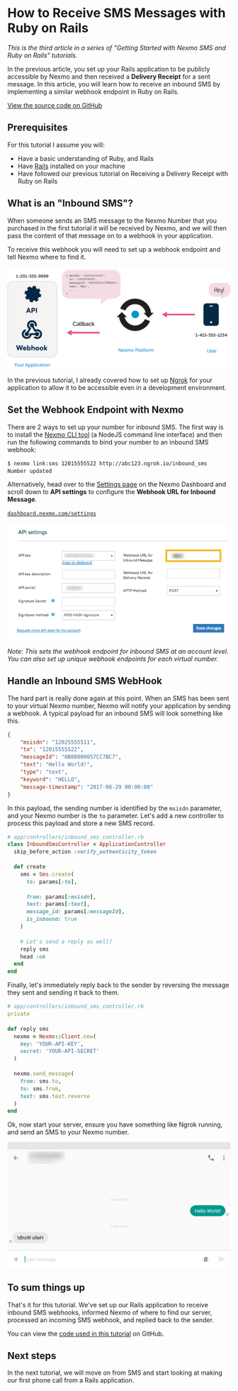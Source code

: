 # How to Receive SMS Messages with Ruby on Rails

_This is the third article in a series of "Getting Started with Nexmo SMS and Ruby on Rails" tutorials._

In the previous article, you set up your Rails application to be publicly accessible by Nexmo and then received a **Delivery Receipt** for a sent message. In this article, you will learn how to receive an inbound SMS by implementing a similar webhook endpoint in Ruby on Rails.

[View the source code on GitHub](https://github.com/workbetta/nexmo-rails-quickstart/blob/master/app/controllers/inbound_sms_controller.rb)

## Prerequisites

For this tutorial I assume you will:

- Have a basic understanding of Ruby, and Rails
- Have [Rails](http://rubyonrails.org/) installed on your machine
- Have followed our previous tutorial on Receiving a Delivery Receipt with Ruby on Rails

## What is an "Inbound SMS"?

When someone sends an SMS message to the Nexmo Number that you purchased in the first tutorial it will be received by Nexmo, and we will then pass the content of that message on to a webhook in your application.

To receive this webhook you will need to set up a webhook endpoint and tell Nexmo where to find it.

![DLR flow](sms-receive/diagram-receive.png)

In the previous tutorial, I already covered how to set up [Ngrok](http://ngrok.io) for your application to allow it to be accessible even in a development environment.

## Set the Webhook Endpoint with Nexmo

There are 2 ways to set up your number for inbound SMS. The first way is to install the [Nexmo CLI tool](https://github.com/nexmo/nexmo-cli) (a NodeJS command line interface) and then run the following commands to bind your number to an inbound SMS webhook:

```sh
$ nexmo link:sms 12015555522 http://abc123.ngrok.io/inbound_sms
Number updated
```

Alternatively, head over to the [Settings page](https://dashboard.nexmo.com/settings) on the Nexmo Dashboard and scroll down to **API settings** to configure the **Webhook URL for Inbound Message**.

[`dashboard.nexmo.com/settings`](https://dashboard.nexmo.com/settings)

![Global inbound SMS configuration](sms-receive/settings.png)

_Note: This sets the webhook endpoint for inbound SMS at an account level. You can also set up unique webhook endpoints for each virtual number._

## Handle an Inbound SMS WebHook

The hard part is really done again at this point. When an SMS has been sent to your virtual Nexmo number, Nexmo will notify your application by sending a webhook. A typical payload for an inbound SMS will look something like this.

```json
{
    "msisdn": "12025555511",
    "to": "12015555522",
    "messageId": "0B00000057CC7BC7",
    "text": "Hello World!",
    "type": "text",
    "keyword": "HELLO",
    "message-timestamp": "2017-06-29 00:00:00"
}
```

In this payload, the sending number is identified by the `msisdn` parameter, and your Nexmo number is the `to` parameter. Let's add a new controller to process this payload and store a new SMS record.

```ruby
# app/controllers/inbound_sms_controller.rb
class InboundSmsController < ApplicationController
  skip_before_action :verify_authenticity_token

  def create
    sms = Sms.create(
      to: params[:to],

      from: params[:msisdn],
      text: params[:text],
      message_id: params[:messageId],
      is_inbound: true
    )

    # Let's send a reply as well?
    reply sms
    head :ok
  end
end
```

Finally, let's immediately reply back to the sender by reversing the message they sent and sending it back to them.

```ruby
# app/controllers/inbound_sms_controller.rb
private

def reply sms
  nexmo = Nexmo::Client.new(
    key: 'YOUR-API-KEY',
    secret: 'YOUR-API-SECRET'
  )

  nexmo.send_message(
    from: sms.to,
    to: sms.from,
    text: sms.text.reverse
  )
end
```

Ok, now start your server, ensure you have something like Ngrok running, and send an SMS to your Nexmo number.

![Reversed SMS result](sms-receive/reverse.png)

## To sum things up

That's it for this tutorial. We've set up our Rails application to receive inbound SMS webhooks, informed Nexmo of where to find our server, processed an incoming SMS webhook, and replied back to the sender.

You can view the [code used in this tutorial](https://github.com/workbetta/nexmo-rails-quickstart/blob/master/app/controllers/inbound_sms_controller.rb) on GitHub.

## Next steps

In the next tutorial, we will move on from SMS and start looking at making our first phone call from a Rails application.
